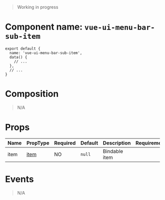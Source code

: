 > Working in progress

# Component name: `vue-ui-menu-bar-sub-item`
```
export default {
  name: 'vue-ui-menu-bar-sub-item',
  data() {
    // ...
  },
  // ...
}
```
# Composition
> N/A
# Props
| Name | PropType | Required | Default | Description | Requirement |
|------|-----------|----------|---------|-------------|-------------|
| item | [item](https://github.com/mitmeo-ui/vue-ui-documentation/blob/master/specifications/MenuBarItem.md#item-object) | NO | `null` | Bindable item | |
# Events
> N/A